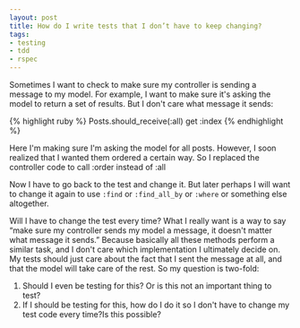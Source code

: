 ```yaml
---
layout: post
title: How do I write tests that I don’t have to keep changing?
tags:
- testing
- tdd
- rspec
---
```


Sometimes I want to check to make sure my controller is sending a message to my model. For example, I want to make sure it's asking the model to return a set of results. But I don't care what message it sends:

{% highlight ruby %}
  Posts.should_receive(:all)
  get :index
{% endhighlight %}

Here I'm making sure I'm asking the model for all posts. However, I soon realized that I wanted them ordered a certain way. So I replaced the controller code to call :order instead of :all

Now I have to go back to the test and change it. But later perhaps I will want to change it again to use `:find` or `:find_all_by` or `:where` or something else altogether.

Will I have to change the test every time? What I really want is a way to say “make sure my controller sends my model a message, it doesn't matter what message it sends.” Because basically all these methods perform a similar task, and I don't care which implementation I ultimately decide on. My tests should just care about the fact that I sent the message at all, and that the model will take care of the rest. So my question is two-fold:
<ol>
	<li>Should I even be testing for this? Or is this not an important thing to test?</li>
	<li>If I should be testing for this, how do I do it so I don't have to change my test code every time?Is this possible?</li>
</ol>